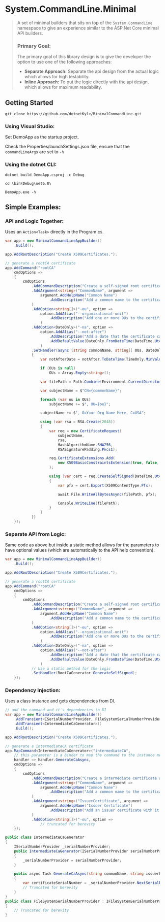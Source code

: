 # System.CommandLine.Minimal

> A set of minimal builders that sits on top of the 
> `System.CommandLine` namespace to give an experience 
> similar to the ASP.Net Core minimal API builders.
> 
> ### Primary Goal:
> 
> The primary goal of this library design is to give the developer 
> the option to use one of the following approaches:
>  * **Separate Approach:** Separate the api design from the actual logic which allows for high testability.
>  * **Inline Approach:** To put the logic directly with the api design, which allows for maximum readability.

## Getting Started

`git clone https://github.com/dotnetKyle/MinimalCommandLine.git`

### Using Visual Studio:

Set DemoApp as the startup project.

Check the Properties/launchSettings.json file, ensure that the `commandLineArgs` are set to `-h`

### Using the dotnet CLI:

```shell
dotnet build DemoApp.csproj -c Debug

cd \bin\Debug\net6.0\

DemoApp.exe -h
```

## Simple Examples:

### API and Logic Together:

Uses an `Action<Task>` directly in the Program.cs.

```csharp
var app = new MinimalCommandLineAppBuilder()
	.Build();

app.AddRootDescription("Create X509Certificates.");

// generate a rootCA certificate
app.AddCommand("rootCA"
	cmdOptions => 
	{
		cmdOptions
			.AddCommandDescription("Create a self-signed root certificate authority.")
			.AddArgument<string>("CommonName", argument =>
				argument.AddHelpName("Common Name")
					.AddDescription("Add a common name to the certificate's subject name.")
			)
            .AddOption<string[]>("-ou", option =>
                option.AddAlias("--organizational-unit")
                    .AddDescription("Add one or more OUs to the certificate's subject name.")
                )
            .AddOption<DateOnly>("-na", option =>
                option.AddAlias("--not-after")
                    .AddDescription("Add a date that the certificate cannot be used after.")
                    .AddDefaultValue(DateOnly.FromDateTime(DateTime.UtcNow.AddYears(10)))
                )
            .SetHandler(async (string commonName, string[] OUs, DateOnly notAfter) =>
            {
                var notAfterDate = notAfter.ToDateTime(TimeOnly.MinValue, DateTimeKind.Utc);

                if (OUs is null)
                    OUs = Array.Empty<string>();

                var filePath = Path.Combine(Environment.CurrentDirectory, "rootCA.pfx");

                var subjectName = $"CN={commonName}";

                foreach (var ou in OUs)
                    subjectName += $", OU={ou}";

                subjectName += $", O=Your Org Name Here, C=USA";

                using (var rsa = RSA.Create(2048))
                {
                    var req = new CertificateRequest(
                        subjectName,
                        rsa,
                        HashAlgorithmName.SHA256,
                        RSASignaturePadding.Pkcs1);

                    req.CertificateExtensions.Add(
                        new X509BasicConstraintsExtension(true, false, 0, true)
                    );

                    using (var cert = req.CreateSelfSigned(DateTime.UtcNow,notAfterDate))
                    {
                        var pfx = cert.Export(X509ContentType.Pfx);

                        await File.WriteAllBytesAsync(filePath, pfx);

                        Console.WriteLine(filePath);
                    }
                }
            })
	});
```

### Separate API from Logic:

Same code as above but inside a static method allows for the parameters to have optional values (which are automatically to the API help convention).

```csharp
var app = new MinimalCommandLineAppBuilder()
	.Build();

app.AddRootDescription("Create X509Certificates.");

// generate a rootCA certificate
app.AddCommand("rootCA"
	cmdOptions => 
	{
		cmdOptions
			.AddCommandDescription("Create a self-signed root certificate authority.")
			.AddArgument<string>("CommonName", argument =>
				argument.AddHelpName("Common Name")
					.AddDescription("Add a common name to the certificate's subject name.")
			)
            .AddOption<string[]>("-ou", option =>
                option.AddAlias("--organizational-unit")
                    .AddDescription("Add one or more OUs to the certificate's subject name.")
                )
            .AddOption<DateOnly>("-na", option =>
                option.AddAlias("--not-after")
                    .AddDescription("Add a date that the certificate cannot be used after.")
                    .AddDefaultValue(DateOnly.FromDateTime(DateTime.UtcNow.AddYears(10)))
                )
            // Use a static method for the logic
            .SetHandler(RootCaGenerator.GenerateSelfSigned);
    });
```

### Dependency Injection:

Uses a class instance and gets dependencies from DI.

```csharp
// add the command and it's dependencies to DI
var app = new MinimalCommandLineAppBuilder()
    .AddTransient<ISerialNumberProvider, FileSystemSerialNumberProvider>()
    .AddTransient<IntermediateCaGenerator>()
	.Build();

app.AddRootDescription("Create X509Certificates.");

// generate a intermediateCA certificate
app.MapCommand<IntermediateCaGenerator>("intermediateCA", 
    // this parameter is a binder to map the command to the instance method
    handler => handler.GenerateCaAsync,
	cmdOptions => 
	{
		cmdOptions
			.AddCommandDescription("Create a intermediate certificate authority.")
			.AddArgument<string>("CommonName", argument =>
				argument.AddHelpName("Common Name")
					.AddDescription("Add a common name to the certificate's subject name.")
			)
			.AddArgument<string>("IssuerCertificate", argument =>
				argument.AddHelpName("Issuer Certificate")
					.AddDescription("Add an issuer certificate with it's private key.")
			)
            .AddOption<string[]>("-ou", option =>
                // truncated for berevity
    });

public class IntermediateCaGenerator
{
    ISerialNumberProvider _serialNumberProvider;
    public IntermediateCaGenerator(ISerialNumberProvider serialNumberProvider)
    {
        _serialNumberProvider = serialNumberProvider;
    }

    public async Task GenerateCaAsync(string commonName, string issuerFilePath)
    {
        var certificateSerialNumber = _serialNumberProvider.NextSerialNumber();
        // Truncated for berevity
    }
}
public class FileSystemSerialNumberProvider : IFileSystemSerialNumberProvider
{
    // Truncated for berevity
}
```